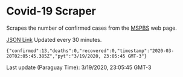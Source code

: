 # Covid-19 Scraper

Scrapes the number of confirmed cases from the [MSPBS](https://www.mspbs.gov.py/covid-19.php) web page.

[JSON Link](https://jmayalag.github.io/covid19-scrape/cases.json)
Updated every 30 minutes.
```
{"confirmed":13,"deaths":0,"recovered":0,"timestamp":"2020-03-20T02:05:45.385Z","pyt":"3/19/2020, 23:05:45 GMT-3"}
```
Last update (Paraguay Time): 3/19/2020, 23:05:45 GMT-3